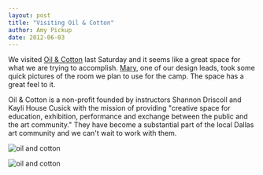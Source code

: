 ```yaml
---
layout: post
title: "Visiting Oil & Cotton"
author: Amy Pickup
date: 2012-06-03
---
```

We visited [Oil & Cotton](http://www.oilandcotton.com/) last Saturday and it seems like a great space for what we are trying to accomplish. [Mary](http://www.twitter.com/maryeskinner), one of our design leads, took some quick pictures of the room we plan to use for the camp. The space has a great feel to it.

Oil & Cotton is a non-profit founded by instructors Shannon Driscoll and Kayli House Cusick with the mission of providing "creative space for education, exhibition, performance and exchange between the public and the art community." They have become a substantial part of the local Dallas art community and we can't wait to work with them.

![oil and cotton](https://etiquettecreative.github.io/assets/images/oilandcotton1.jpeg)

![oil and cotton](https://etiquettecreative.github.io/assets/images/oilandcotton2.jpeg)